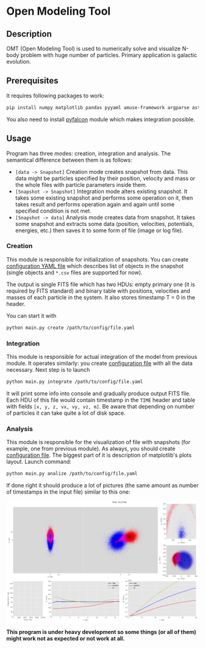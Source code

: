 # Open Modeling Tool
## Description
OMT (Open Modeling Tool) is used to numerically solve and visualize N-body problem with huge number of particles. Primary application is galactic evolution. 

## Prerequisites
It requires following packages to work:
```bash
pip install numpy matplotlib pandas pyyaml amuse-framework argparse astropy
```
You also need to install [pyfalcon](https://github.com/GalacticDynamics-Oxford/pyfalcon) module which makes integration possible.

## Usage
Program has three modes: creation, integration and analysis. The semantical difference between them is as follows:

* `[data -> Snapshot]` 
Creation mode creates snapshot from data. This data might be particles specified by their position, velocity and mass or the whole files with particle parameters inside them. 
* `[Snapshot -> Snapshot]` 
Integration mode alters existing snapshot. It takes some existing snapshot and performs some operation on it, then takes result and performs operation again and again until some specified condition is not met. 
* `[Snapshot -> data]` 
Analysis mode creates data from snapshot. It takes some snapshot and extracts some data (position, velocities, potentials, energies, etc.) then saves it to some form of file (image or log file).

### Creation
This module is responsible for initialization of snapshots. You can create [configuration YAML file](examples/creation_config.yaml) which describes list of objects in the snapshot (single objects and ```*.csv``` files are supported for now).

The output is single FITS file which has two HDUs: empty primary one (it is required by FITS standard) and binary table with positions, velocities and masses of each particle in the system. It also stores timestamp T = 0 in the header. 

You can start it with
```bash
python main.py create /path/to/config/file.yaml
```

### Integration
This module is responsible for actual integration of the model from previous module. It operates similarly: you create [configuration file](examples/integration_config.yaml) with all the data necessary. Next step is to launch 
```bash
python main.py integrate /path/to/config/file.yaml
```
It will print some info into console and gradually produce output FITS file. Each HDU of this file would contain timestamp in the ```TIME``` header and table with fields ```[x, y, z, vx, vy, vz, m]```. Be aware that depending on number of particles it can take quite a lot of disk space.

### Analysis
This module is responsible for the visualization of file with snapshots (for example, one from previous module). As always, you should create [configuration file](examples/analysis_config.yaml). The biggest part of it is description of matplotlib's plots layout. Launch command:
```bash
python main.py analize /path/to/config/file.yaml
```
If done right it should produce a lot of pictures (the same amount as number of timestamps in the input file) similar to this one: 

![](examples/image.png)


__This program is under heavy development so some things (or all of them) might work not as expected or not work at all.__